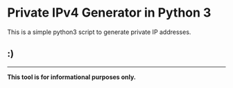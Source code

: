 # Private IPv4 Generator in Python 3

This is a simple python3 script to generate private IP addresses.

:)
-

------------

**This tool is for informational purposes only.**

